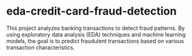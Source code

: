 # eda-credit-card-fraud-detection
This project analyzes banking transactions to detect fraud patterns. By using exploratory data analysis (EDA) techniques and machine learning models, the goal is to predict fraudulent transactions based on various transaction characteristics.

